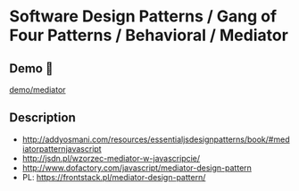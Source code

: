 # Software Design Patterns / Gang of Four Patterns / Behavioral / Mediator

## Demo 🎉

<a href="./demo/mediator/">demo/mediator</a>

## Description

* <http://addyosmani.com/resources/essentialjsdesignpatterns/book/#mediatorpatternjavascript>
* <http://jsdn.pl/wzorzec-mediator-w-javascripcie/>
* <http://www.dofactory.com/javascript/mediator-design-pattern>
* PL: <https://frontstack.pl/mediator-design-pattern/>
